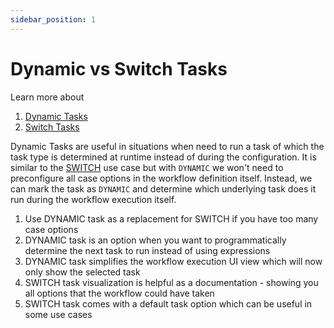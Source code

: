 ```yaml
---
sidebar_position: 1
---
```


# Dynamic vs Switch Tasks

Learn more about

1. [Dynamic Tasks](/content/docs/reference-docs/dynamic-task)
2. [Switch Tasks](/content/docs/reference-docs/switch-task)

Dynamic Tasks are useful in situations when need to run a task of which the task type is determined at runtime instead
of during the configuration. It is similar to the [SWITCH](/content/docs/reference-docs/switch-task) use case but with `DYNAMIC`
we won't need to preconfigure all case options in the workflow definition itself. Instead, we can mark the task
as `DYNAMIC` and determine which underlying task does it run during the workflow execution itself.

1. Use DYNAMIC task as a replacement for SWITCH if you have too many case options
2. DYNAMIC task is an option when you want to programmatically determine the next task to run instead of using expressions
3. DYNAMIC task simplifies the workflow execution UI view which will now only show the selected task
4. SWITCH task visualization is helpful as a documentation - showing you all options that the workflow could have
   taken
5. SWITCH task comes with a default task option which can be useful in some use cases
